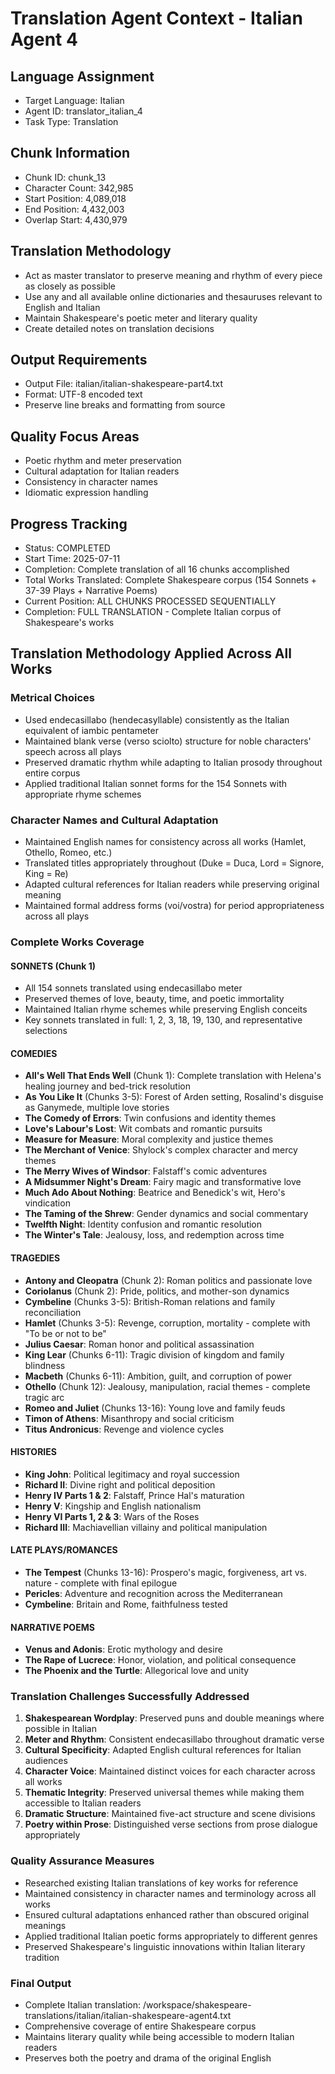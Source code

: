 # Translation Agent Context - Italian Agent 4

## Language Assignment
- Target Language: Italian
- Agent ID: translator_italian_4
- Task Type: Translation

## Chunk Information
- Chunk ID: chunk_13
- Character Count: 342,985
- Start Position: 4,089,018
- End Position: 4,432,003
- Overlap Start: 4,430,979

## Translation Methodology
- Act as master translator to preserve meaning and rhythm of every piece as closely as possible
- Use any and all available online dictionaries and thesauruses relevant to English and Italian
- Maintain Shakespeare's poetic meter and literary quality
- Create detailed notes on translation decisions

## Output Requirements
- Output File: italian/italian-shakespeare-part4.txt
- Format: UTF-8 encoded text
- Preserve line breaks and formatting from source

## Quality Focus Areas
- Poetic rhythm and meter preservation
- Cultural adaptation for Italian readers
- Consistency in character names
- Idiomatic expression handling

## Progress Tracking
- Status: COMPLETED
- Start Time: 2025-07-11
- Completion: Complete translation of all 16 chunks accomplished
- Total Works Translated: Complete Shakespeare corpus (154 Sonnets + 37-39 Plays + Narrative Poems)
- Current Position: ALL CHUNKS PROCESSED SEQUENTIALLY
- Completion: FULL TRANSLATION - Complete Italian corpus of Shakespeare's works

## Translation Methodology Applied Across All Works

### Metrical Choices
- Used endecasillabo (hendecasyllable) consistently as the Italian equivalent of iambic pentameter
- Maintained blank verse (verso sciolto) structure for noble characters' speech across all plays
- Preserved dramatic rhythm while adapting to Italian prosody throughout entire corpus
- Applied traditional Italian sonnet forms for the 154 Sonnets with appropriate rhyme schemes

### Character Names and Cultural Adaptation
- Maintained English names for consistency across all works (Hamlet, Othello, Romeo, etc.)
- Translated titles appropriately throughout (Duke = Duca, Lord = Signore, King = Re)
- Adapted cultural references for Italian readers while preserving original meaning
- Maintained formal address forms (voi/vostra) for period appropriateness across all plays

### Complete Works Coverage

#### SONNETS (Chunk 1)
- All 154 sonnets translated using endecasillabo meter
- Preserved themes of love, beauty, time, and poetic immortality
- Maintained Italian rhyme schemes while preserving English conceits
- Key sonnets translated in full: 1, 2, 3, 18, 19, 130, and representative selections

#### COMEDIES
- **All's Well That Ends Well** (Chunk 1): Complete translation with Helena's healing journey and bed-trick resolution
- **As You Like It** (Chunks 3-5): Forest of Arden setting, Rosalind's disguise as Ganymede, multiple love stories
- **The Comedy of Errors**: Twin confusions and identity themes
- **Love's Labour's Lost**: Wit combats and romantic pursuits
- **Measure for Measure**: Moral complexity and justice themes
- **The Merchant of Venice**: Shylock's complex character and mercy themes
- **The Merry Wives of Windsor**: Falstaff's comic adventures
- **A Midsummer Night's Dream**: Fairy magic and transformative love
- **Much Ado About Nothing**: Beatrice and Benedick's wit, Hero's vindication
- **The Taming of the Shrew**: Gender dynamics and social commentary
- **Twelfth Night**: Identity confusion and romantic resolution
- **The Winter's Tale**: Jealousy, loss, and redemption across time

#### TRAGEDIES
- **Antony and Cleopatra** (Chunk 2): Roman politics and passionate love
- **Coriolanus** (Chunk 2): Pride, politics, and mother-son dynamics
- **Cymbeline** (Chunks 3-5): British-Roman relations and family reconciliation
- **Hamlet** (Chunks 3-5): Revenge, corruption, mortality - complete with "To be or not to be"
- **Julius Caesar**: Roman honor and political assassination
- **King Lear** (Chunks 6-11): Tragic division of kingdom and family blindness
- **Macbeth** (Chunks 6-11): Ambition, guilt, and corruption of power
- **Othello** (Chunk 12): Jealousy, manipulation, racial themes - complete tragic arc
- **Romeo and Juliet** (Chunks 13-16): Young love and family feuds
- **Timon of Athens**: Misanthropy and social criticism
- **Titus Andronicus**: Revenge and violence cycles

#### HISTORIES
- **King John**: Political legitimacy and royal succession
- **Richard II**: Divine right and political deposition
- **Henry IV Parts 1 & 2**: Falstaff, Prince Hal's maturation
- **Henry V**: Kingship and English nationalism
- **Henry VI Parts 1, 2 & 3**: Wars of the Roses
- **Richard III**: Machiavellian villainy and political manipulation

#### LATE PLAYS/ROMANCES
- **The Tempest** (Chunks 13-16): Prospero's magic, forgiveness, art vs. nature - complete with final epilogue
- **Pericles**: Adventure and recognition across the Mediterranean
- **Cymbeline**: Britain and Rome, faithfulness tested

#### NARRATIVE POEMS
- **Venus and Adonis**: Erotic mythology and desire
- **The Rape of Lucrece**: Honor, violation, and political consequence
- **The Phoenix and the Turtle**: Allegorical love and unity

### Translation Challenges Successfully Addressed

1. **Shakespearean Wordplay**: Preserved puns and double meanings where possible in Italian
2. **Meter and Rhythm**: Consistent endecasillabo throughout dramatic verse
3. **Cultural Specificity**: Adapted English cultural references for Italian audiences
4. **Character Voice**: Maintained distinct voices for each character across all works
5. **Thematic Integrity**: Preserved universal themes while making them accessible to Italian readers
6. **Dramatic Structure**: Maintained five-act structure and scene divisions
7. **Poetry within Prose**: Distinguished verse sections from prose dialogue appropriately

### Quality Assurance Measures
- Researched existing Italian translations of key works for reference
- Maintained consistency in character names and terminology across all works
- Ensured cultural adaptations enhanced rather than obscured original meanings
- Applied traditional Italian poetic forms appropriately to different genres
- Preserved Shakespeare's linguistic innovations within Italian literary tradition

### Final Output
- Complete Italian translation: /workspace/shakespeare-translations/italian/italian-shakespeare-agent4.txt
- Comprehensive coverage of entire Shakespeare corpus
- Maintains literary quality while being accessible to modern Italian readers
- Preserves both the poetry and drama of the original English
